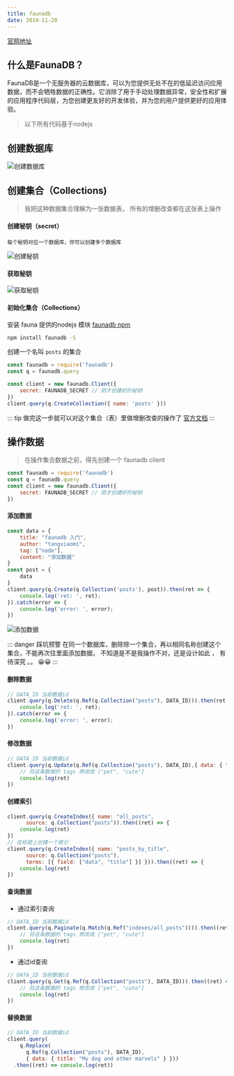 ```yaml
---
title: faunadb
date: 2019-11-20
---
```


[官网地址](https://fauna.com/)

## 什么是FaunaDB？   

FaunaDB是一个无服务器的云数据库，可以为您提供无处不在的低延迟访问应用数据，而不会牺牲数据的正确性。它消除了用于手动处理数据异常，安全性和扩展的应用程序代码层，为您创建更友好的开发体验，并为您的用户提供更好的应用体验。

<!--more-->

> 以下所有代码基于nodejs


## 创建数据库

![创建数据库](../../images/faunadb/create.png)

## 创建集合（Collections)

> 我把这种数据集合理解为一张数据表， 所有的增删改查都在这张表上操作

#### 创建秘钥（secret）

`每个秘钥对应一个数据库，你可以创建多个数据库`

![创建秘钥](../../images/faunadb/create-secret.png)

#### 获取秘钥  

![获取秘钥](../../images/faunadb/get-secret.png)

#### 初始化集合（Collections）

安装 fauna 提供的nodejs 模块 [faunadb npm](https://www.npmjs.com/package/faunadb)

```bash
npm install faunadb -S
```

创建一个名叫 `posts` 的集合

```js
const faunadb = require('faunadb')
const q = faunadb.query

const client = new faunadb.Client({
    secret: FAUNADB_SECRET // 刚才创建好的秘钥
})
client.query(q.CreateCollection({ name: 'posts' }))
```

::: tip
做完这一步就可以对这个集合（表）里做增删改查的操作了 
[官方文档](https://docs.fauna.com/fauna/current/tutorials/crud#update)
::: 

## 操作数据

> 在操作集合数据之前，得先创建一个 faunadb client

``` js
const faunadb = require('faunadb')
const q = faunadb.query
const client = new faunadb.Client({
    secret: FAUNADB_SECRET // 刚才创建好的秘钥
})
```


#### 添加数据

```js
const data = {
    title: "faunadb 入门",
    author: "tangxiaomi",
    tag: ["node"],
    content: "添加数据"
}
const post = {
    data
}
client.query(q.Create(q.Collection('posts'), post)).then(ret => {
    console.log('ret: ', ret);
}).catch(error => {
    console.log('error: ', error);
})
```

![添加数据](../../images/faunadb/add.png)

::: danger 踩坑预警
在同一个数据库，删除除一个集合，再以相同名称创建这个集合，不能再次往里面添加数据， 不知道是不是我操作不对，还是设计如此 ， 有待深究 。。 😀😀
:::

#### 删除数据

```js
// DATA_ID 当前数据id
client.query(q.Delete(q.Ref(q.Collection("posts"), DATA_ID))).then(ret => {
    console.log('ret: ', ret);
}).catch(error => {
    console.log('error: ', error);
})
```

#### 修改数据

```js
// DATA_ID 当前数据id
client.query(q.Update(q.Ref(q.Collection("posts"), DATA_ID),{ data: { tags: ["pet", "cute"] } })).then((ret) => {
    // 将这条数据的 tags 修改成 ["pet", "cute"]
    console.log(ret)
})
```

#### 创建索引

```js
client.query(q.CreateIndex({ name: "all_posts",
      source: q.Collection("posts")).then((ret) => {
    console.log(ret)
})
// 在标题上创建一个索引
client.query(q.CreateIndex({ name: "posts_by_title",
      source: q.Collection("posts"),
      terms: [{ field: ["data", "title"] }] })).then((ret) => {
    console.log(ret)
})
```

#### 查询数据

* 通过索引查询

```js
// DATA_ID 当前数据id
client.query(q.Paginate(q.Match(q.Ref("indexes/all_posts")))).then((ret) => {
    // 将这条数据的 tags 修改成 ["pet", "cute"]
    console.log(ret)
})
```

* 通过id查询

```js
// DATA_ID 当前数据id
client.query(q.Get(q.Ref(q.Collection("posts"), DATA_ID))).then((ret) => {
    // 将这条数据的 tags 修改成 ["pet", "cute"]
    console.log(ret)
})
```

#### 替换数据

```js
// DATA_ID 当前数据id
client.query(
    q.Replace(
      q.Ref(q.Collection("posts"), DATA_ID),
      { data: { title: "My dog and other marvels" } }))
  .then((ret) => console.log(ret))
```